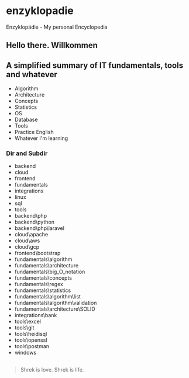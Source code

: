 # enzyklopadie
Enzyklopädie - My personal Encyclopedia

## Hello there. Willkommen

## A simplified summary of IT fundamentals, tools and whatever
- Algorithm
- Architecture
- Concepts
- Statistics
- OS
- Database
- Tools
- Practice English
- Whatever I'm learning

### Dir and Subdir
- backend
- cloud
- frontend
- fundamentals
- integrations
- linux
- sql
- tools
- backend\php
- backend\python
- backend\php\laravel
- cloud\apache
- cloud\aws
- cloud\gcp
- frontend\bootstrap
- fundamentals\algorithm
- fundamentals\architecture
- fundamentals\big_O_notation
- fundamentals\concepts
- fundamentals\regex
- fundamentals\statistics
- fundamentals\algorithm\list
- fundamentals\algorithm\validation
- fundamentals\architecture\SOLID
- integrations\bank
- tools\excel
- tools\git
- tools\heidisql
- tools\openssl
- tools\postman
- windows


## 
>Shrek is love. Shrek is life.